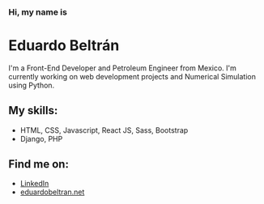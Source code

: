 ### Hi, my name is

# Eduardo Beltrán

I'm a Front-End Developer and Petroleum Engineer from Mexico. I'm currently working on web development projects and Numerical Simulation using Python.

## My skills:
- HTML, CSS, Javascript, React JS, Sass, Bootstrap
- Django, PHP

## Find me on:
- <a href="https://www.linkedin.com/in/eduardo-beltr%C3%A1n-1b620a213/" target="_blank">LinkedIn</a>
- <a href="https://eduardobeltran.net/" target="_blank">eduardobeltran.net</a> 
